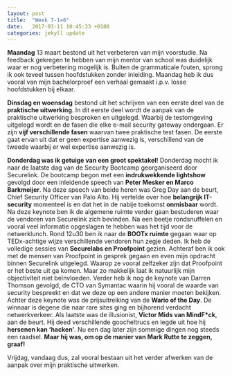 ```yaml
---
layout: post
title:  "Week 7-1=6"
date:   2017-03-11 10:45:33 +0100
categories: jekyll update
---
```

**Maandag** 13 maart bestond uit het verbeteren van mijn voorstudie. Na feedback gekregen te hebben van mijn mentor van school was duidelijk waar er nog verbetering mogelijk is. Buiten de grammaticale fouten, sprong ik ook teveel tussen hoofdstukken zonder inleiding. Maandag heb ik dus vooral van mijn bachelorproef een verhaal gemaakt i.p.v. losse hoofdstukken bij elkaar.

**Dinsdag en woensdag** bestond uit het schrijven van een eerste deel van de **praktische uitwerking**. In dit eerste deel wordt de aanpak van de praktische uitwerking besproken en uitgelegd. Waarbij de testomgeving uitgelegd wordt en de fasen die elke e-mail security gateway ondergaan. Er zijn **vijf verschillende fasen** waarvan twee praktische test fasen. De eerste gaat ervan uit dat er geen expertise aanwezig is, verschillend van de tweede waarbij er wel expertise aanwezig is.

**Donderdag was ik getuige van een groot spektakel!** Donderdag mocht ik naar de laatste dag van de Security Bootcamp georganiseerd door Securelink. De bootcamp begon met een **indrukwekkende lightshow** gevolgd door een inleidende speech van **Peter Mesker en Marco Barkmeijer**. Na deze speech van beide heren was Greg Day aan de beurt, Chief Security Officer van Palo Alto. Hij vertelde over hoe **belangrijk IT-security** momenteel is en dat het in de nabije toekomst **onmisbaar** wordt. Na deze keynote ben ik de algemene ruimte verder gaan bestuderen waar de vendoren van Securelink zich bevinden. Na een beetje rondsnuffelen en vooral veel informatie opgeslagen te hebben was het tijd voor de netwerklunch. Rond 12u30 ben ik naar de **BOOTx ruimte** gegaan waar op TEDx-achtige wijze verschillende vendoren hun zegje deden. Ik heb de volledige sessies van **Securelabs en Proofpoint** gezien. Achteraf ben ik ook met de mensen van Proofpoint in gesprek gegaan en even mijn opdracht binnen Securelink uitgelegd. Waarop ze vooral zelfzeker zijn dat Proofpoint er het beste uit ga komen. Maar zo makkelijk laat ik natuurlijk mijn objectiviteit niet beïnvloeden. Verder heb ik nog de keynote van Darren Thomson gevolgd, de CTO van Symantac waarin hij vooral de waarde van security bespreekt en dat we deze op een andere manier moeten bekijken. Achter deze keynote was de prijsuitreiking van de **Wario of the Day**. De winnaar is degene die naar rare sites ging en bijhorend verdacht netwerkverkeer. Als laatste was de illusionist, **Victor Mids van MindF*ck**, aan de beurt. Hij deed verschillende goocheltrucs en legde uit hoe hij **hersenen kan ‘hacken’**. Nu een dag later zijn sommige dingen nog steeds een raadsel. **Maar hij was, om op de manier van Mark Rutte te zeggen, graaf!**

Vrijdag, vandaag dus, zal vooral bestaan uit het verder afwerken van de aanpak over mijn praktische uitwerken.